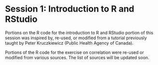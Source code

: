 # Session 1: Introduction to R and RStudio

Portions on the R code for the introduction to R and RStudio portion of this
session was inspired by, re-used, or modified from a tutorial previously taught
by Peter Kruczkiewicz (Public Health Agency of Canada).

Portions of the R code for the exercise on correlation were re-used or modified
from various sources. The list of sources will be updated soon.
